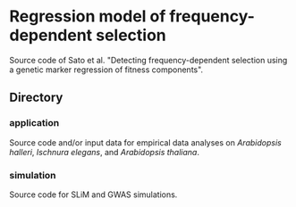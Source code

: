 # Regression model of frequency-dependent selection  
Source code of Sato et al. "Detecting frequency-dependent selection using a genetic marker regression of fitness components".  

## Directory

### application  
Source code and/or input data for empirical data analyses on *Arabidopsis halleri*, *Ischnura elegans*, and *Arabidopsis thaliana*.

### simulation  
Source code for SLiM and GWAS simulations.  
